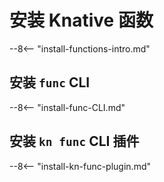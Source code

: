 # 安装 Knative 函数

--8<-- "install-functions-intro.md"

## 安装 `func` CLI

--8<-- "install-func-CLI.md"

## 安装 `kn func` CLI 插件

--8<-- "install-kn-func-plugin.md"
